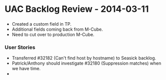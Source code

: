 UAC Backlog Review - 2014-03-11
===============================

###
- Created a custom field in TP.
- Additional fields coming back from M-Cube.
- Need to cut over to production M-Cube.

### User Stories

- Transferred #32182 (Can't find host by hostname) to Seasick backlog.
- Patrick/Anthony should investigate #32180 (Suppression matches) when we have time.
-


